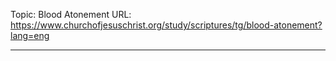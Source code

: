 Topic: Blood Atonement
URL: https://www.churchofjesuschrist.org/study/scriptures/tg/blood-atonement?lang=eng

---

